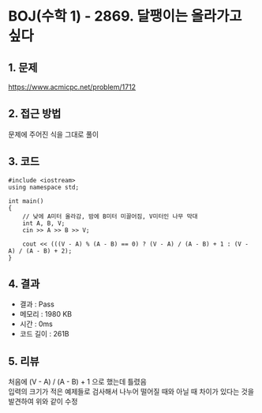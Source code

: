 # BOJ(수학 1) - 2869. 달팽이는 올라가고 싶다

## 1. 문제  
https://www.acmicpc.net/problem/1712
## 2. 접근 방법  
문제에 주어진 식을 그대로 풀이
## 3. 코드  
```
#include <iostream>
using namespace std;

int main()
{
	// 낮에 A미터 올라감, 밤에 B미터 미끌어짐, V미터인 나무 막대
	int A, B, V;
	cin >> A >> B >> V;

	cout << (((V - A) % (A - B) == 0) ? (V - A) / (A - B) + 1 : (V - A) / (A - B) + 2);
}
```
## 4. 결과
- 결과 : Pass
- 메모리 : 1980 KB
- 시간 : 0ms
- 코드 길이 : 261B

## 5. 리뷰
처음에 (V - A) / (A - B) + 1 으로 했는데 틀렸음  
입력의 크기가 적은 예제들로 검사해서 나누어 떨어질 때와 아닐 때 차이가 있다는 것을 발견하여 위와 같이 수정